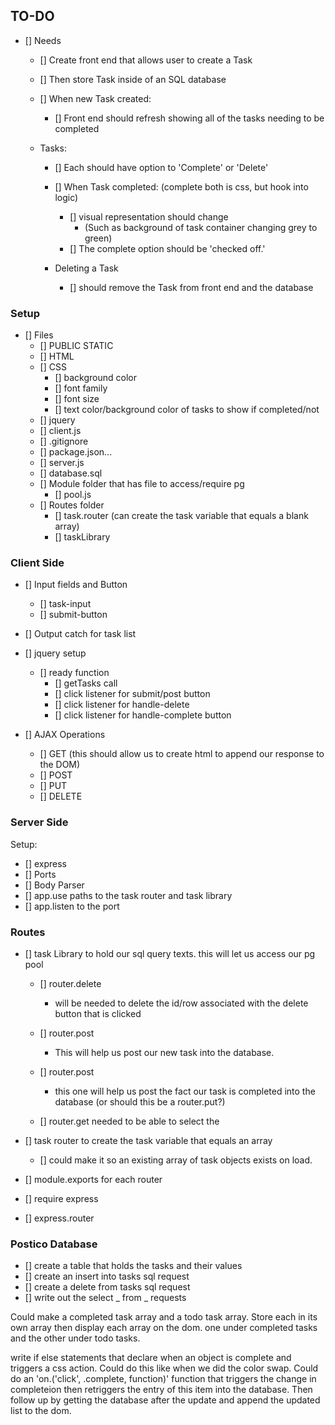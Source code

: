 ## TO-DO

- [] Needs
    - [] Create front end that allows user to create a Task
    - [] Then store Task inside of an SQL database

    - [] When new Task created:
        - [] Front end should refresh showing all of the tasks needing to be completed

    - Tasks:
        - [] Each should have option to 'Complete' or 'Delete'

        - [] When Task completed: (complete both is css, but hook into logic)
            - [] visual representation should change
                - (Such as background of task container changing grey to green)
            - [] The complete option should be 'checked off.'

        - Deleting a Task
            - [] should remove the Task from front end and the database

### Setup
- [] Files
    - [] PUBLIC STATIC
    - [] HTML
    - [] CSS
        - [] background color
        - [] font family
        - [] font size
        - [] text color/background color of tasks to show if completed/not
    - [] jquery
    - [] client.js
    - [] .gitignore
    - [] package.json...
    - [] server.js
    - [] database.sql
    - [] Module folder that has file to access/require pg 
        - [] pool.js
    - [] Routes folder
        - [] task.router (can create the task variable that equals a blank array)
        - [] taskLibrary

### Client Side
- [] Input fields and Button
    - [] task-input
    - [] submit-button

- [] Output catch for task list

- [] jquery setup
    - [] ready function
        - [] getTasks call
        - [] click listener for submit/post button
        - [] click listener for handle-delete
        - [] click listener for handle-complete button

- [] AJAX Operations
    - [] GET (this should allow us to create html to append our response to the DOM)
    - [] POST
    - [] PUT
    - [] DELETE

### Server Side

Setup:
- [] express
- [] Ports
- [] Body Parser
- [] app.use paths to the task router and task library
- [] app.listen to the port 

### Routes

- [] task Library to hold our sql query texts. this will let us access our pg pool
    - [] router.delete 
        - will be needed to delete the id/row associated with the delete button that is clicked

    - [] router.post
        - This will help us post our new task into the database.

    - [] router.post 
        - this one will help us post the fact our task is completed into the database (or should this be a router.put?)

    - [] router.get needed to be able to select the 

- [] task router to create the task variable that equals an array 
    - [] could make it so an existing array of task objects exists on load.

- [] module.exports for each router
- [] require express
- [] express.router


### Postico Database
- [] create a table that holds the tasks and their values
- [] create an insert into tasks sql request
- [] create a delete from tasks sql request
- [] write out the select _ from _ requests


Could make a completed task array and a todo task array. Store each in its own array then display each array on the dom. one under completed tasks and the other under todo tasks.

write if else statements that declare when an object is complete and triggers a css action. Could do this like when we did the color swap.
Could do an 'on.('click', .complete, function)' function that triggers the change in completeion then retriggers the entry of this item into the database. Then follow up by getting the database after the update and append the updated list to the dom.